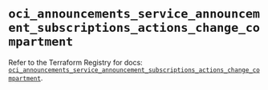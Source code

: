 # `oci_announcements_service_announcement_subscriptions_actions_change_compartment`

Refer to the Terraform Registry for docs: [`oci_announcements_service_announcement_subscriptions_actions_change_compartment`](https://registry.terraform.io/providers/oracle/oci/6.18.0/docs/resources/announcements_service_announcement_subscriptions_actions_change_compartment).
